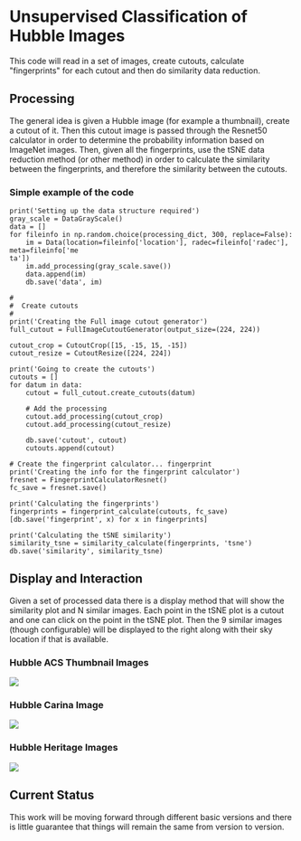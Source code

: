 # Unsupervised Classification of Hubble Images

This code will read in a set of images, create cutouts, calculate "fingerprints" for each cutout and then do similarity data reduction.

## Processing

The general idea is given a Hubble image (for example a thumbnail), create a cutout of it. Then this cutout image is passed through the Resnet50 calculator in order to determine the probability information based on ImageNet images.  Then, given all the fingerprints, use the tSNE data reduction method (or other method) in order to calculate the similarity between the fingerprints, and therefore the similarity between the cutouts.

### Simple example of the code

```
print('Setting up the data structure required')
gray_scale = DataGrayScale()
data = []
for fileinfo in np.random.choice(processing_dict, 300, replace=False):
    im = Data(location=fileinfo['location'], radec=fileinfo['radec'], meta=fileinfo['me
ta'])
    im.add_processing(gray_scale.save())
    data.append(im)
    db.save('data', im)

#
#  Create cutouts
#
print('Creating the Full image cutout generator')
full_cutout = FullImageCutoutGenerator(output_size=(224, 224))

cutout_crop = CutoutCrop([15, -15, 15, -15])
cutout_resize = CutoutResize([224, 224])

print('Going to create the cutouts')
cutouts = []
for datum in data:
    cutout = full_cutout.create_cutouts(datum)

    # Add the processing
    cutout.add_processing(cutout_crop)
    cutout.add_processing(cutout_resize)

    db.save('cutout', cutout)
    cutouts.append(cutout)

# Create the fingerprint calculator... fingerprint
print('Creating the info for the fingerprint calculator')
fresnet = FingerprintCalculatorResnet()
fc_save = fresnet.save()

print('Calculating the fingerprints')
fingerprints = fingerprint_calculate(cutouts, fc_save)
[db.save('fingerprint', x) for x in fingerprints]

print('Calculating the tSNE similarity')
similarity_tsne = similarity_calculate(fingerprints, 'tsne')
db.save('similarity', similarity_tsne)

```


## Display and Interaction

Given a set of processed data there is a display method that will show the similarity plot and N similar images.  Each point in the tSNE plot is a cutout and one can click on the point in the tSNE plot. Then the 9 similar images (though configurable) will be displayed to the right along with their sky location if that is available. 

### Hubble ACS Thumbnail Images
![](https://github.com/brechmos-stsci/elodin-nn/raw/master/images/hubble_thumbnails.jpeg)

### Hubble Carina Image
![](https://github.com/brechmos-stsci/elodin-nn/raw/master/images/hubble_carina.jpeg)

### Hubble Heritage Images
![](https://github.com/brechmos-stsci/elodin-nn/raw/master/images/hubble_heritage.jpeg)


## Current Status

This work will be moving forward through different basic versions and there is little guarantee that things will remain the same from version to version. 
